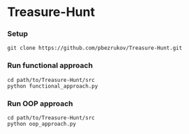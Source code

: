 # Treasure-Hunt
### Setup
`git clone https://github.com/pbezrukov/Treasure-Hunt.git`

### Run functional approach

`cd path/to/Treasure-Hunt/src`  
`python functional_approach.py`

### Run OOP approach
`cd path/to/Treasure-Hunt/src`  
`python oop_approach.py`
 
